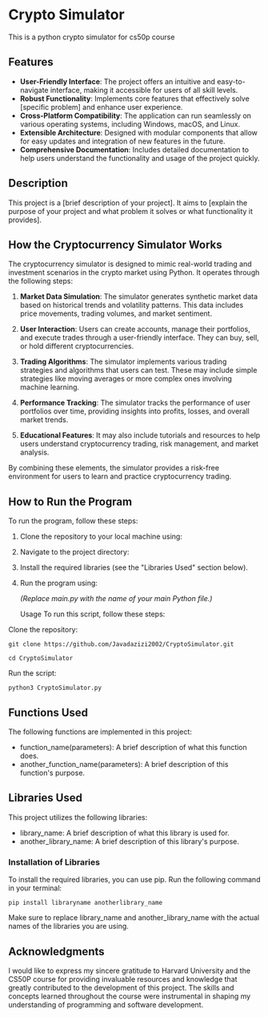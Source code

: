 # Crypto Simulator
This is a python crypto simulator for cs50p course
## Features
- **User-Friendly Interface**: The project offers an intuitive and easy-to-navigate interface, making it accessible for users of all skill levels.
- **Robust Functionality**: Implements core features that effectively solve [specific problem] and enhance user experience.
- **Cross-Platform Compatibility**: The application can run seamlessly on various operating systems, including Windows, macOS, and Linux.
- **Extensible Architecture**: Designed with modular components that allow for easy updates and integration of new features in the future.
- **Comprehensive Documentation**: Includes detailed documentation to help users understand the functionality and usage of the project quickly.



## Description
This project is a [brief description of your project]. It aims to [explain the purpose of your project and what problem it solves or what functionality it provides].


## How the Cryptocurrency Simulator Works
The cryptocurrency simulator is designed to mimic real-world trading and investment scenarios in the crypto market using Python. It operates through the following steps:

1. **Market Data Simulation**: The simulator generates synthetic market data based on historical trends and volatility patterns. This data includes price movements, trading volumes, and market sentiment.

2. **User Interaction**: Users can create accounts, manage their portfolios, and execute trades through a user-friendly interface. They can buy, sell, or hold different cryptocurrencies.

3. **Trading Algorithms**: The simulator implements various trading strategies and algorithms that users can test. These may include simple strategies like moving averages or more complex ones involving machine learning.

4. **Performance Tracking**: The simulator tracks the performance of user portfolios over time, providing insights into profits, losses, and overall market trends.

5. **Educational Features**: It may also include tutorials and resources to help users understand cryptocurrency trading, risk management, and market analysis.

By combining these elements, the simulator provides a risk-free environment for users to learn and practice cryptocurrency trading.


## How to Run the Program
To run the program, follow these steps:

1. Clone the repository to your local machine using:
   
   
2. Navigate to the project directory:
   

3. Install the required libraries (see the "Libraries Used" section below).

4. Run the program using:
   
   *(Replace main.py with the name of your main Python file.)*

   Usage
To run this script, follow these steps:

Clone the repository:

`git clone https://github.com/Javadazizi2002/CryptoSimulator.git`

`cd CryptoSimulator`

Run the script:

`python3 CryptoSimulator.py`

## Functions Used
The following functions are implemented in this project:

- function_name(parameters): A brief description of what this function does.
- another_function_name(parameters): A brief description of this function's purpose.


## Libraries Used
This project utilizes the following libraries:

- library_name: A brief description of what this library is used for.
- another_library_name: A brief description of this library's purpose.


### Installation of Libraries
To install the required libraries, you can use pip. Run the following command in your terminal:

`pip install libraryname anotherlibrary_name`


Make sure to replace library_name and another_library_name with the actual names of the libraries you are using.


## Acknowledgments
I would like to express my sincere gratitude to Harvard University and the CS50P course for providing invaluable resources and knowledge that greatly contributed to the development of this project. The skills and concepts learned throughout the course were instrumental in shaping my understanding of programming and software development.



